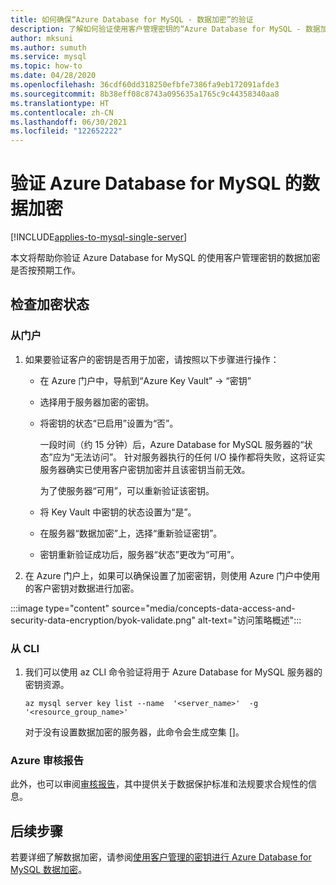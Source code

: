 ```yaml
---
title: 如何确保“Azure Database for MySQL - 数据加密”的验证
description: 了解如何验证使用客户管理密钥的“Azure Database for MySQL - 数据加密”的加密。
author: mksuni
ms.author: sumuth
ms.service: mysql
ms.topic: how-to
ms.date: 04/28/2020
ms.openlocfilehash: 36cdf60dd318250efbfe7386fa9eb172091afde3
ms.sourcegitcommit: 8b38eff08c8743a095635a1765c9c44358340aa8
ms.translationtype: HT
ms.contentlocale: zh-CN
ms.lasthandoff: 06/30/2021
ms.locfileid: "122652222"
---
```

# <a name="validating-data-encryption-for-azure-database-for-mysql"></a>验证 Azure Database for MySQL 的数据加密

[!INCLUDE[applies-to-mysql-single-server](includes/applies-to-mysql-single-server.md)]

本文将帮助你验证 Azure Database for MySQL 的使用客户管理密钥的数据加密是否按预期工作。

## <a name="check-the-encryption-status"></a>检查加密状态

### <a name="from-portal"></a>从门户

1. 如果要验证客户的密钥是否用于加密，请按照以下步骤进行操作：

    * 在 Azure 门户中，导航到“Azure Key Vault” -> “密钥”
    * 选择用于服务器加密的密钥。
    * 将密钥的状态“已启用”设置为“否”。
  
       一段时间（约 15 分钟）后，Azure Database for MySQL 服务器的“状态”应为“无法访问”。 针对服务器执行的任何 I/O 操作都将失败，这将证实服务器确实已使用客户密钥加密并且该密钥当前无效。
    
       为了使服务器“可用”，可以重新验证该密钥。 
    
    * 将 Key Vault 中密钥的状态设置为“是”。
    * 在服务器“数据加密”上，选择“重新验证密钥”。
    * 密钥重新验证成功后，服务器“状态”更改为“可用”。

2. 在 Azure 门户上，如果可以确保设置了加密密钥，则使用 Azure 门户中使用的客户密钥对数据进行加密。

  :::image type="content" source="media/concepts-data-access-and-security-data-encryption/byok-validate.png" alt-text="访问策略概述":::

### <a name="from-cli"></a>从 CLI

1. 我们可以使用 az CLI 命令验证将用于 Azure Database for MySQL 服务器的密钥资源。

    ```azurecli-interactive
   az mysql server key list --name  '<server_name>'  -g '<resource_group_name>'
    ```

    对于没有设置数据加密的服务器，此命令会生成空集 []。

### <a name="azure-audit-reports"></a>Azure 审核报告

此外，也可以审阅[审核报告](https://servicetrust.microsoft.com)，其中提供关于数据保护标准和法规要求合规性的信息。

## <a name="next-steps"></a>后续步骤

若要详细了解数据加密，请参阅[使用客户管理的密钥进行 Azure Database for MySQL 数据加密](concepts-data-encryption-mysql.md)。